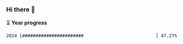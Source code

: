 ### Hi there :wave:

:hourglass_flowing_sand: **Year progress**

```txt
2024 [#######################                           ] 47.27%
```
